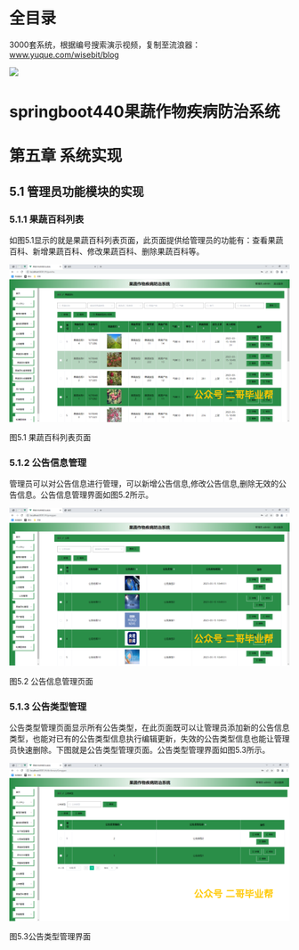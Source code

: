 # 全目录

3000套系统，根据编号搜索演示视频，复制至流浪器：www.yuque.com/wisebit/blog


![](https://bitwise.oss-cn-heyuan.aliyuncs.com/2024/11/06/qq_wechat.png)
# springboot440果蔬作物疾病防治系统
# 第五章 系统实现

## 5.1 管理员功能模块的实现
### 5.1.1 果蔬百科列表
如图5.1显示的就是果蔬百科列表页面，此页面提供给管理员的功能有：查看果蔬百科、新增果蔬百科、修改果蔬百科、删除果蔬百科等。

![](/md/blog.016.png)

图5.1 果蔬百科列表页面
### 5.1.2 公告信息管理
管理员可以对公告信息进行管理，可以新增公告信息,修改公告信息,删除无效的公告信息。公告信息管理界面如图5.2所示。

![](/md/blog.017.png)

图5.2 公告信息管理页面
### 5.1.3 公告类型管理
公告类型管理页面显示所有公告类型，在此页面既可以让管理员添加新的公告信息类型，也能对已有的公告类型信息执行编辑更新，失效的公告类型信息也能让管理员快速删除。下图就是公告类型管理页面。公告类型管理界面如图5.3所示。

![](/md/blog.018.png)

图5.3公告类型管理界面











